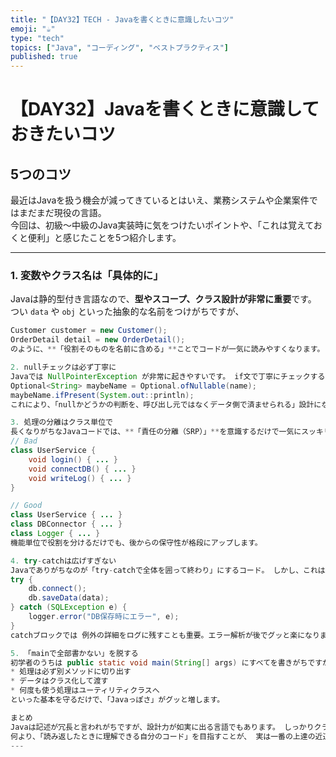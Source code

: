 ```yaml
---
title: "【DAY32】TECH - Javaを書くときに意識したいコツ"
emoji: "☕"
type: "tech"
topics: ["Java", "コーディング", "ベストプラクティス"]
published: true
---
```


# 【DAY32】Javaを書くときに意識しておきたいコツ 
## 5つのコツ

最近はJavaを扱う機会が減ってきているとはいえ、業務システムや企業案件ではまだまだ現役の言語。  
今回は、初級〜中級のJava実装時に気をつけたいポイントや、「これは覚えておくと便利」と感じたことを5つ紹介します。

---

### 1. 変数やクラス名は「具体的に」

Javaは静的型付き言語なので、**型やスコープ、クラス設計が非常に重要**です。  
つい `data` や `obj` といった抽象的な名前をつけがちですが、  
```java
Customer customer = new Customer();
OrderDetail detail = new OrderDetail();
のように、**「役割そのものを名前に含める」**ことでコードが一気に読みやすくなります。 また、DTO（データ転送用オブジェクト）やVO（値オブジェクト）も命名を意識するだけで、可読性が大幅に変わります。

2. nullチェックは必ず丁寧に
Javaでは NullPointerException が非常に起きやすいです。 if文で丁寧にチェックするのはもちろん、最近は Optional を使うことでnullの扱いを明示的にできます。
Optional<String> maybeName = Optional.ofNullable(name);
maybeName.ifPresent(System.out::println);
これにより、「nullかどうかの判断を、呼び出し元ではなくデータ側で済ませられる」設計になります。

3. 処理の分離はクラス単位で
長くなりがちなJavaコードでは、**「責任の分離（SRP）」**を意識するだけで一気にスッキリします。 たとえば、ユーザー認証処理・DB接続・ログ出力が1つのクラスにまとまっていると修正が困難になります。
// Bad
class UserService {
    void login() { ... }
    void connectDB() { ... }
    void writeLog() { ... }
}

// Good
class UserService { ... }
class DBConnector { ... }
class Logger { ... }
機能単位で役割を分けるだけでも、後からの保守性が格段にアップします。

4. try-catchは広げすぎない
Javaでありがちなのが「try-catchで全体を囲って終わり」にするコード。 しかし、これはエラーの原因を隠してしまう場合があります。 ポイントは、本当に例外が起きる部分だけをtryに入れること。
try {
    db.connect();
    db.saveData(data);
} catch (SQLException e) {
    logger.error("DB保存時にエラー", e);
}
catchブロックでは 例外の詳細をログに残すことも重要。エラー解析が後でグッと楽になります。

5. 「mainで全部書かない」を脱する
初学者のうちは public static void main(String[] args) にすべてを書きがちですが、 Javaの真価は「クラスとメソッドを分けて構造化できる」ことにあります。
* 処理は必ず別メソッドに切り出す 
* データはクラス化して渡す 
* 何度も使う処理はユーティリティクラスへ 
といった基本を守るだけで、「Javaっぽさ」がグッと増します。

まとめ
Javaは記述が冗長と言われがちですが、設計力が如実に出る言語でもあります。 しっかりクラス設計・メソッド分離・例外処理・命名を意識することで、 保守性・拡張性の高いコードに仕上がります。
何より、「読み返したときに理解できる自分のコード」を目指すことが、 実は一番の上達の近道かもしれません。
---
